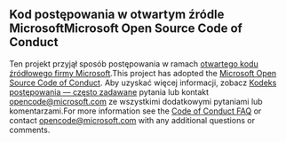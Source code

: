 ## <a name="microsoft-open-source-code-of-conduct"></a><span data-ttu-id="ce497-101">Kod postępowania w otwartym źródle Microsoft</span><span class="sxs-lookup"><span data-stu-id="ce497-101">Microsoft Open Source Code of Conduct</span></span>
<span data-ttu-id="ce497-102">Ten projekt przyjął sposób postępowania w ramach [otwartego kodu źródłowego firmy Microsoft](https://opensource.microsoft.com/codeofconduct/).</span><span class="sxs-lookup"><span data-stu-id="ce497-102">This project has adopted the [Microsoft Open Source Code of Conduct](https://opensource.microsoft.com/codeofconduct/).</span></span>
<span data-ttu-id="ce497-103">Aby uzyskać więcej informacji, zobacz [Kodeks postępowania — często zadawane](https://opensource.microsoft.com/codeofconduct/faq/) pytania lub kontakt [opencode@microsoft.com](mailto:opencode@microsoft.com) ze wszystkimi dodatkowymi pytaniami lub komentarzami.</span><span class="sxs-lookup"><span data-stu-id="ce497-103">For more information see the [Code of Conduct FAQ](https://opensource.microsoft.com/codeofconduct/faq/) or contact [opencode@microsoft.com](mailto:opencode@microsoft.com) with any additional questions or comments.</span></span>